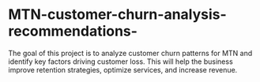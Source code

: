 # MTN-customer-churn-analysis-recommendations-
The goal of this project is to analyze customer churn patterns for MTN and identify key factors driving customer loss. This will help the business improve retention strategies, optimize services, and increase revenue.

